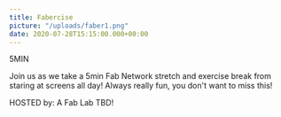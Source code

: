 ```yaml
---
title: Fabercise
picture: "/uploads/faber1.png"
date: 2020-07-28T15:15:00.000+00:00
---
```


5MIN

Join us as we take a 5min Fab Network stretch and exercise break from staring at screens all day! Always really fun, you don't want to miss this!

HOSTED by: A Fab Lab TBD! 

